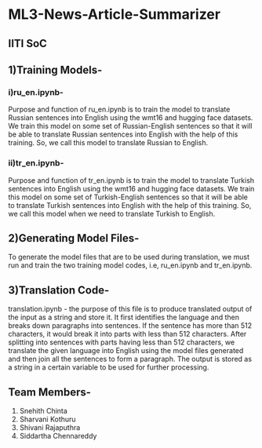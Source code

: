 # ML3-News-Article-Summarizer
## IITI SoC
## 1)Training Models-
### i)ru_en.ipynb-
Purpose and function of ru_en.ipynb is to train the model to translate Russian sentences into English using the wmt16 and hugging face datasets. We train this model on some set of Russian-English sentences so that it will be able to translate Russian sentences into English with the help of this training. So, we call this model to translate Russian to English.
### ii)tr_en.ipynb-
Purpose and function of tr_en.ipynb is to train the model to translate Turkish sentences into English using the wmt16 and hugging face datasets. We train this model on some set of Turkish-English sentences so that it will be able to translate Turkish sentences into English with the help of this training. So, we call this model when we need to translate Turkish to English.

## 2)Generating Model Files-
To generate the model files that are to be used during translation, we must run and train the two training model codes, i.e, ru_en.ipynb and tr_en.ipynb.

## 3)Translation Code-
translation.ipynb - the purpose of this file is to produce translated output of the input as a string and store it. It first identifies the language and then breaks down paragraphs into sentences. If the sentence has more than 512 characters, it would break it into parts with less than 512 characters. After splitting into sentences with parts having less than 512 characters, we translate the given language into English using the model files generated and then join all the sentences to form a paragraph. The output is stored as a string in a certain variable to be used for further processing.

## Team Members-
1) Snehith Chinta
2) Sharvani Kothuru
3) Shivani Rajaputhra
4) Siddartha Chennareddy
